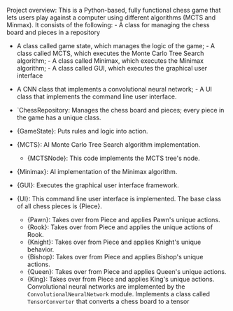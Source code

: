 Project overview: This is a Python-based, fully functional chess game that lets users play against a computer using different algorithms (MCTS and Minmax). It consists of the following: - A class for managing the chess board and pieces in a repository
  - A class called game state, which manages the logic of the game; - A class called MCTS, which executes the Monte Carlo Tree Search algorithm; - A class called Minimax, which executes the Minimax algorithm; - A class called GUI, which executes the graphical user interface
  - A CNN class that implements a convolutional neural network; - A UI class that implements the command line user interface.
  


- `ChessRepository: Manages the chess board and pieces; every piece in the game has a unique class.
- {GameState}: Puts rules and logic into action.
- {MCTS}: AI Monte Carlo Tree Search algorithm implementation.
  - {MCTSNode}: This code implements the MCTS tree's node.
- {Minimax}: AI implementation of the Minimax algorithm.
- {GUI}: Executes the graphical user interface framework.
- {UI}: This command line user interface is implemented.
The base class of all chess pieces is {Piece}.
  - {Pawn}: Takes over from Piece and applies Pawn's unique actions.
  - {Rook}: Takes over from Piece and applies the unique actions of Rook.
  - {Knight}: Takes over from Piece and applies Knight's unique behavior.
  - {Bishop}: Takes over from Piece and applies Bishop's unique actions.
  - {Queen}: Takes over from Piece and applies Queen's unique actions.
  - {King}: Takes over from Piece and applies King's unique actions.
Convolutional neural networks are implemented by the `ConvolutionalNeuralNetwork` module.
  Implements a class called `TensorConverter` that converts a chess board to a tensor

